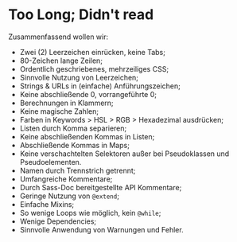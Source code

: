 
# Too Long; Didn't read

Zusammenfassend wollen wir:

* Zwei (2) Leerzeichen einrücken, keine Tabs;
* 80-Zeichen lange Zeilen;
* Ordentlich geschriebenes, mehrzeiliges CSS;
* Sinnvolle Nutzung von Leerzeichen;
* Strings & URLs in (einfache) Anführungszeichen;
* Keine abschließende 0, vorrangeführte 0;
* Berechnungen in Klammern;
* Keine magische Zahlen;
* Farben in Keywords > HSL > RGB > Hexadezimal ausdrücken;
* Listen durch Komma separieren;
* Keine abschließenden Kommas in Listen;
* Abschließende Kommas in Maps;
* Keine verschachtelten Selektoren außer bei Pseudoklassen und Pseudoelementen.
* Namen durch Trennstrich getrennt;
* Umfangreiche Kommentare;
* Durch Sass-Doc bereitgestellte API Kommentare;
* Geringe Nutzung von `@extend`;
* Einfache Mixins;
* So wenige Loops wie möglich, kein `@while`;
* Wenige Dependencies;
* Sinnvolle Anwendung von Warnungen und Fehler.

